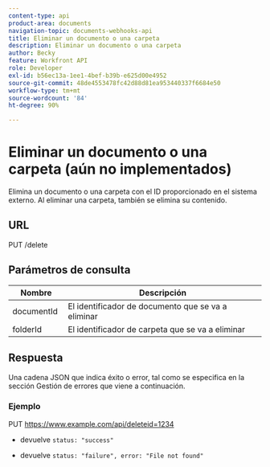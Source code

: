 ```yaml
---
content-type: api
product-area: documents
navigation-topic: documents-webhooks-api
title: Eliminar un documento o una carpeta
description: Eliminar un documento o una carpeta
author: Becky
feature: Workfront API
role: Developer
exl-id: b56ec13a-1ee1-4bef-b39b-e625d00e4952
source-git-commit: 48de4553478fc42d88d81ea953440337f6684e50
workflow-type: tm+mt
source-wordcount: '84'
ht-degree: 90%

---
```



# Eliminar un documento o una carpeta (aún no implementados)

Elimina un documento o una carpeta con el ID proporcionado en el sistema externo. Al eliminar una carpeta, también se elimina su contenido.

## URL

PUT /delete

## Parámetros de consulta

| Nombre | Descripción |
|---|---|
| documentId  | El identificador de documento que se va a eliminar |
| folderId  | El identificador de carpeta que se va a eliminar |



## Respuesta

Una cadena JSON que indica éxito o error, tal como se especifica en la sección Gestión de errores que viene a continuación.

### Ejemplo

PUT https://www.example.com/api/delete­­­­­­­­­­­­­­­­­­­­­­­­­­­­­id=1234 ­­­­­­­­­­­­­­­­­­­­­­­­­­­­­­­­­­­
* devuelve `status: "success"`

* devuelve `status: "failure", error: "File not found"`
